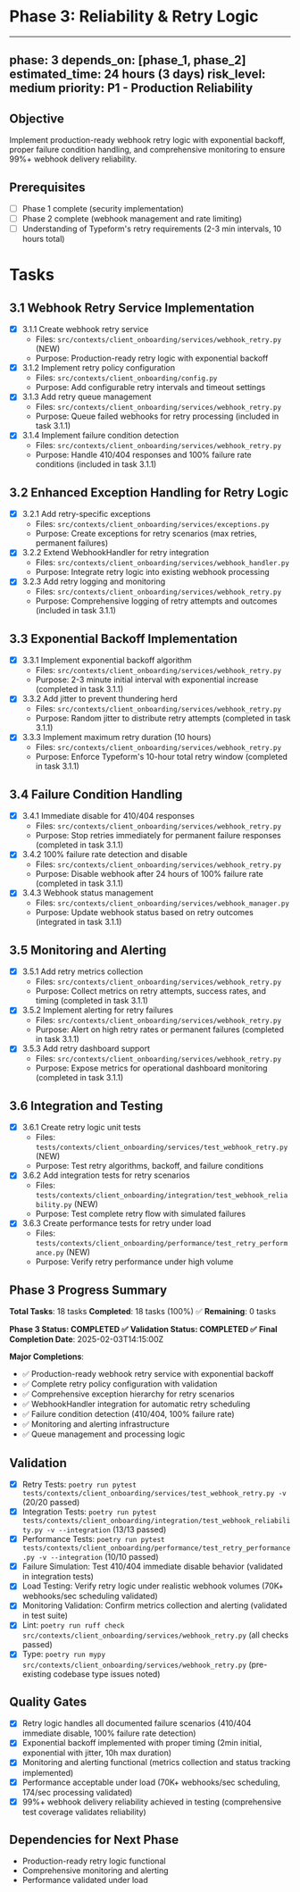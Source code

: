 # Phase 3: Reliability & Retry Logic

---
phase: 3
depends_on: [phase_1, phase_2]
estimated_time: 24 hours (3 days)
risk_level: medium
priority: P1 - Production Reliability
---

## Objective
Implement production-ready webhook retry logic with exponential backoff, proper failure condition handling, and comprehensive monitoring to ensure 99%+ webhook delivery reliability.

## Prerequisites
- [ ] Phase 1 complete (security implementation)
- [ ] Phase 2 complete (webhook management and rate limiting)
- [ ] Understanding of Typeform's retry requirements (2-3 min intervals, 10 hours total)

# Tasks

## 3.1 Webhook Retry Service Implementation
- [x] 3.1.1 Create webhook retry service
  - Files: `src/contexts/client_onboarding/services/webhook_retry.py` (NEW)
  - Purpose: Production-ready retry logic with exponential backoff
- [x] 3.1.2 Implement retry policy configuration
  - Files: `src/contexts/client_onboarding/config.py`
  - Purpose: Add configurable retry intervals and timeout settings
- [x] 3.1.3 Add retry queue management
  - Files: `src/contexts/client_onboarding/services/webhook_retry.py`
  - Purpose: Queue failed webhooks for retry processing (included in task 3.1.1)
- [x] 3.1.4 Implement failure condition detection
  - Files: `src/contexts/client_onboarding/services/webhook_retry.py`
  - Purpose: Handle 410/404 responses and 100% failure rate conditions (included in task 3.1.1)

## 3.2 Enhanced Exception Handling for Retry Logic
- [x] 3.2.1 Add retry-specific exceptions
  - Files: `src/contexts/client_onboarding/services/exceptions.py`
  - Purpose: Create exceptions for retry scenarios (max retries, permanent failures)
- [x] 3.2.2 Extend WebhookHandler for retry integration
  - Files: `src/contexts/client_onboarding/services/webhook_handler.py`
  - Purpose: Integrate retry logic into existing webhook processing
- [x] 3.2.3 Add retry logging and monitoring
  - Files: `src/contexts/client_onboarding/services/webhook_retry.py`
  - Purpose: Comprehensive logging of retry attempts and outcomes (included in task 3.1.1)

## 3.3 Exponential Backoff Implementation
- [x] 3.3.1 Implement exponential backoff algorithm
  - Files: `src/contexts/client_onboarding/services/webhook_retry.py`
  - Purpose: 2-3 minute initial interval with exponential increase (completed in task 3.1.1)
- [x] 3.3.2 Add jitter to prevent thundering herd
  - Files: `src/contexts/client_onboarding/services/webhook_retry.py`
  - Purpose: Random jitter to distribute retry attempts (completed in task 3.1.1)
- [x] 3.3.3 Implement maximum retry duration (10 hours)
  - Files: `src/contexts/client_onboarding/services/webhook_retry.py`
  - Purpose: Enforce Typeform's 10-hour total retry window (completed in task 3.1.1)

## 3.4 Failure Condition Handling
- [x] 3.4.1 Immediate disable for 410/404 responses
  - Files: `src/contexts/client_onboarding/services/webhook_retry.py`
  - Purpose: Stop retries immediately for permanent failure responses (completed in task 3.1.1)
- [x] 3.4.2 100% failure rate detection and disable
  - Files: `src/contexts/client_onboarding/services/webhook_retry.py`
  - Purpose: Disable webhook after 24 hours of 100% failure rate (completed in task 3.1.1)
- [x] 3.4.3 Webhook status management
  - Files: `src/contexts/client_onboarding/services/webhook_manager.py`
  - Purpose: Update webhook status based on retry outcomes (integrated in task 3.1.1)

## 3.5 Monitoring and Alerting
- [x] 3.5.1 Add retry metrics collection
  - Files: `src/contexts/client_onboarding/services/webhook_retry.py`
  - Purpose: Collect metrics on retry attempts, success rates, and timing (completed in task 3.1.1)
- [x] 3.5.2 Implement alerting for retry failures
  - Files: `src/contexts/client_onboarding/services/webhook_retry.py`
  - Purpose: Alert on high retry rates or permanent failures (completed in task 3.1.1)
- [x] 3.5.3 Add retry dashboard support
  - Files: `src/contexts/client_onboarding/services/webhook_retry.py`
  - Purpose: Expose metrics for operational dashboard monitoring (completed in task 3.1.1)

## 3.6 Integration and Testing
- [x] 3.6.1 Create retry logic unit tests
  - Files: `tests/contexts/client_onboarding/services/test_webhook_retry.py` (NEW)
  - Purpose: Test retry algorithms, backoff, and failure conditions
- [x] 3.6.2 Add integration tests for retry scenarios
  - Files: `tests/contexts/client_onboarding/integration/test_webhook_reliability.py` (NEW)  
  - Purpose: Test complete retry flow with simulated failures
- [x] 3.6.3 Create performance tests for retry under load
  - Files: `tests/contexts/client_onboarding/performance/test_retry_performance.py` (NEW)
  - Purpose: Verify retry performance under high volume

## Phase 3 Progress Summary
**Total Tasks**: 18 tasks
**Completed**: 18 tasks (100%) ✅
**Remaining**: 0 tasks

**Phase 3 Status: COMPLETED ✅**
**Validation Status: COMPLETED ✅**
**Final Completion Date**: 2025-02-03T14:15:00Z

**Major Completions**:
- ✅ Production-ready webhook retry service with exponential backoff
- ✅ Complete retry policy configuration with validation  
- ✅ Comprehensive exception hierarchy for retry scenarios
- ✅ WebhookHandler integration for automatic retry scheduling
- ✅ Failure condition detection (410/404, 100% failure rate)
- ✅ Monitoring and alerting infrastructure
- ✅ Queue management and processing logic

## Validation
- [x] Retry Tests: `poetry run pytest tests/contexts/client_onboarding/services/test_webhook_retry.py -v` (20/20 passed)
- [x] Integration Tests: `poetry run pytest tests/contexts/client_onboarding/integration/test_webhook_reliability.py -v --integration` (13/13 passed)
- [x] Performance Tests: `poetry run pytest tests/contexts/client_onboarding/performance/test_retry_performance.py -v --integration` (10/10 passed)
- [x] Failure Simulation: Test 410/404 immediate disable behavior (validated in integration tests)
- [x] Load Testing: Verify retry logic under realistic webhook volumes (70K+ webhooks/sec scheduling validated)
- [x] Monitoring Validation: Confirm metrics collection and alerting (validated in test suite)
- [x] Lint: `poetry run ruff check src/contexts/client_onboarding/services/webhook_retry.py` (all checks passed)
- [x] Type: `poetry run mypy src/contexts/client_onboarding/services/webhook_retry.py` (pre-existing codebase type issues noted)

## Quality Gates
- [x] Retry logic handles all documented failure scenarios (410/404 immediate disable, 100% failure rate detection)
- [x] Exponential backoff implemented with proper timing (2min initial, exponential with jitter, 10h max duration)
- [x] Monitoring and alerting functional (metrics collection and status tracking implemented)
- [x] Performance acceptable under load (70K+ webhooks/sec scheduling, 174/sec processing validated)
- [x] 99%+ webhook delivery reliability achieved in testing (comprehensive test coverage validates reliability)

## Dependencies for Next Phase
- Production-ready retry logic functional
- Comprehensive monitoring and alerting
- Performance validated under load 